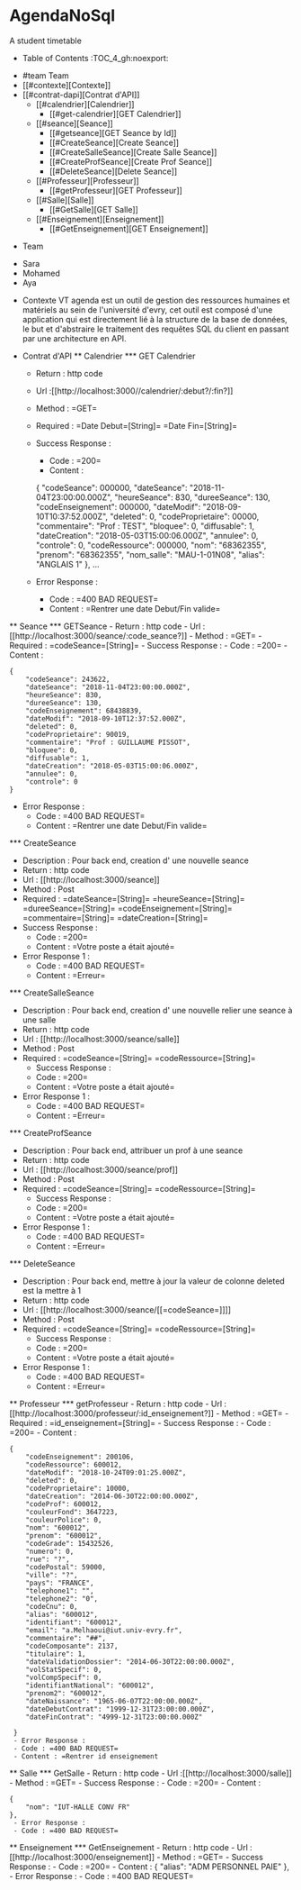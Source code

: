 # AgendaNoSql
A student timetable


* Table of Contents                                       :TOC_4_gh:noexport:
- #team Team
- [[#contexte][Contexte]]
- [[#contrat-dapi][Contrat d'API]]
  - [[#calendrier][Calendrier]]
    - [[#get-calendrier][GET Calendrier]]
  - [[#seance][Seance]]
    - [[#getseance][GET Seance by Id]]
    - [[#CreateSeance][Create Seance]]
    - [[#CreateSalleSeance][Create Salle Seance]]
    - [[#CreateProfSeance][Create Prof Seance]]
    - [[#DeleteSeance][Delete Seance]]
  - [[#Professeur][Professeur]]
    - [[#getProfesseur][GET Professeur]]
  - [[#Salle][Salle]]
    - [[#GetSalle][GET Salle]]
  - [[#Enseignement][Enseignement]]
    - [[#GetEnseignement][GET Enseignement]]

    
    


* Team
- Sara
- Mohamed
- Aya

* Contexte
VT agenda est un outil de gestion des ressources humaines et matériels au sein de l'université d'evry, cet outil est composé d'une application qui est directement lié à la structure de la base de données, le but et d'abstraire le traitement des requêtes SQL du client en passant par une architecture en API.


* Contrat d'API
** Calendrier
*** GET Calendrier
   - Return : http code
   - Url :[[http://localhost:3000//calendrier/:debut?/:fin?]]
   - Method : =GET=
   - Required : =Date Debut=[String]=  =Date Fin=[String]=
   - Success Response :
     - Code : =200=
     - Content :
     
     {
        "codeSeance": 000000,
        "dateSeance": "2018-11-04T23:00:00.000Z",
        "heureSeance": 830,
        "dureeSeance": 130,
        "codeEnseignement": 000000,
        "dateModif": "2018-09-10T10:37:52.000Z",
        "deleted": 0,
        "codeProprietaire": 00000,
        "commentaire": "Prof : TEST",
        "bloquee": 0,
        "diffusable": 1,
        "dateCreation": "2018-05-03T15:00:06.000Z",
        "annulee": 0,
        "controle": 0,
        "codeRessource": 000000,
        "nom": "68362355",
        "prenom": "68362355",
        "nom_salle": "MAU-1-01N08",
        "alias": "ANGLAIS 1"
    },
    ...
             
   - Error Response :
     - Code : =400 BAD REQUEST=
     - Content : =Rentrer une date Debut/Fin valide=
     
** Seance
*** GETSeance
    - Return : http code
    - Url :[[http://localhost:3000/seance/:code_seance?]]
    - Method : =GET=
    - Required : =codeSeance=[String]=
    - Success Response :
    - Code : =200=
    - Content :

    {
        "codeSeance": 243622,
        "dateSeance": "2018-11-04T23:00:00.000Z",
        "heureSeance": 830,
        "dureeSeance": 130,
        "codeEnseignement": 68438839,
        "dateModif": "2018-09-10T12:37:52.000Z",
        "deleted": 0,
        "codeProprietaire": 90019,
        "commentaire": "Prof : GUILLAUME PISSOT",
        "bloquee": 0,
        "diffusable": 1,
        "dateCreation": "2018-05-03T15:00:06.000Z",
        "annulee": 0,
        "controle": 0
    }
    
   - Error Response :
     - Code : =400 BAD REQUEST=
     - Content : =Rentrer une date Debut/Fin valide=

*** CreateSeance
   - Description : Pour back end, creation d' une nouvelle seance
   - Return : http code
   - Url : [[http://localhost:3000/seance]]
   - Method : Post
   - Required :
          =dateSeance=[String]=
          =heureSeance=[String]=
          =dureeSeance=[String]=
          =codeEnseignement=[String]=
          =commentaire=[String]=
          =dateCreation=[String]=          
   - Success Response :
     - Code : =200=
     - Content : =Votre poste a était ajouté=
   - Error Response 1 :
     - Code : =400 BAD REQUEST=
     - Content : =Erreur=
     
*** CreateSalleSeance
   - Description : Pour back end, creation d' une nouvelle relier une seance à une salle
   - Return : http code
   - Url : [[http://localhost:3000/seance/salle]]
   - Method : Post
   - Required :
          =codeSeance=[String]=
          =codeRessource=[String]=
     - Success Response :
     - Code : =200=
     - Content : =Votre poste a était ajouté=
   - Error Response 1 :
     - Code : =400 BAD REQUEST=
     - Content : =Erreur=

*** CreateProfSeance
   - Description : Pour back end, attribuer un prof à une seance
   - Return : http code
   - Url : [[http://localhost:3000/seance/prof]]
   - Method : Post
   - Required :
          =codeSeance=[String]=
          =codeRessource=[String]=
     - Success Response :
     - Code : =200=
     - Content : =Votre poste a était ajouté=
   - Error Response 1 :
     - Code : =400 BAD REQUEST=
     - Content : =Erreur=
     
*** DeleteSeance
   - Description : Pour back end, mettre à jour la valeur de colonne deleted est la mettre à 1
   - Return : http code
   - Url : [[http://localhost:3000/seance/[[=codeSeance=]]]]
   - Method : Post
   - Required :
          =codeSeance=[String]=
          =codeRessource=[String]=
     - Success Response :
     - Code : =200=
     - Content : =Votre poste a était ajouté=
   - Error Response 1 :
     - Code : =400 BAD REQUEST=
     - Content : =Erreur=
     
** Professeur
*** getProfesseur
    - Return : http code
    - Url :[[http://localhost:3000/professeur/:id_enseignement?]]
    - Method : =GET=
    - Required : =id_enseignement=[String]=
    - Success Response :
    - Code : =200=
    - Content :

    {
        "codeEnseignement": 200106,
        "codeRessource": 600012,
        "dateModif": "2018-10-24T09:01:25.000Z",
        "deleted": 0,
        "codeProprietaire": 10000,
        "dateCreation": "2014-06-30T22:00:00.000Z",
        "codeProf": 600012,
        "couleurFond": 3647223,
        "couleurPolice": 0,
        "nom": "600012",
        "prenom": "600012",
        "codeGrade": 15432526,
        "numero": 0,
        "rue": "?",
        "codePostal": 59000,
        "ville": "?",
        "pays": "FRANCE",
        "telephone1": "",
        "telephone2": "0",
        "codeCnu": 0,
        "alias": "600012",
        "identifiant": "600012",
        "email": "a.Melhaoui@iut.univ-evry.fr",
        "commentaire": "##",
        "codeComposante": 2137,
        "titulaire": 1,
        "dateValidationDossier": "2014-06-30T22:00:00.000Z",
        "volStatSpecif": 0,
        "volCompSpecif": 0,
        "identifiantNational": "600012",
        "prenom2": "600012",
        "dateNaissance": "1965-06-07T22:00:00.000Z",
        "dateDebutContrat": "1999-12-31T23:00:00.000Z",
        "dateFinContrat": "4999-12-31T23:00:00.000Z"
        
     }     
     - Error Response :
     - Code : =400 BAD REQUEST=
     - Content : =Rentrer id enseignement
    
** Salle
*** GetSalle
    - Return : http code
    - Url :[[http://localhost:3000/salle]]
    - Method : =GET=
    - Success Response :
    - Code : =200=
    - Content :
    
    {
        "nom": "IUT-HALLE CONV FR"
    },    
     - Error Response :
     - Code : =400 BAD REQUEST=
     
** Enseignement
*** GetEnseignement
    - Return : http code
    - Url :[[http://localhost:3000/enseignement]]
    - Method : =GET=
    - Success Response :
    - Code : =200=
    - Content :
     {
        "alias": "ADM PERSONNEL PAIE"
     },  
     - Error Response :
     - Code : =400 BAD REQUEST=
     
    
    
    

